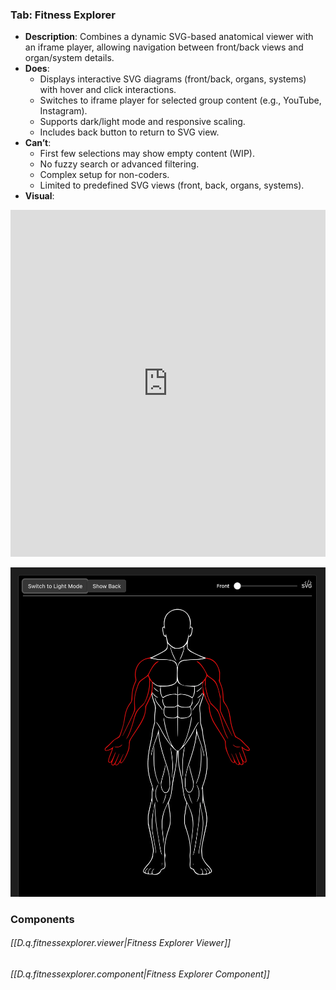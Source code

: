 

### Tab: Fitness Explorer

- **Description**: Combines a dynamic SVG-based anatomical viewer with an iframe player, allowing navigation between front/back views and organ/system details.
- **Does**:
    - Displays interactive SVG diagrams (front/back, organs, systems) with hover and click interactions.
    - Switches to iframe player for selected group content (e.g., YouTube, Instagram).
    - Supports dark/light mode and responsive scaling.
    - Includes back button to return to SVG view.
- **Can’t**:
    - First few selections may show empty content (WIP).
    - No fuzzy search or advanced filtering.
    - Complex setup for non-coders.
    - Limited to predefined SVG views (front, back, organs, systems).
- **Visual**:



<iframe allowfullscreen src="https://www.youtube.com/embed/hMYlrVq4qmU" width="100%" height="555" frameborder="0" allow="accelerometer; autoplay; clipboard-write; encrypted-media; gyroscope; picture-in-picture" ></iframe>





![fitness_explorer.webp](/_RESOURCES/IMAGES/fitness_explorer.webp)






### Components

###### [[D.q.fitnessexplorer.viewer|Fitness Explorer Viewer]]

###### [[D.q.fitnessexplorer.component|Fitness Explorer Component]]

